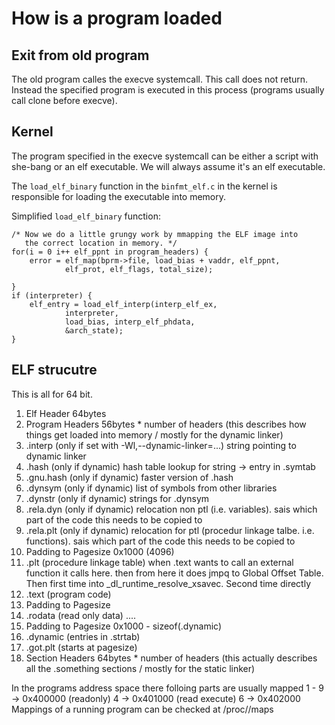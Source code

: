 
# How is a program loaded

## Exit from old program

The old program calles the execve systemcall.
This call does not return.
Instead the specified program is executed in this process (programs usually call clone before execve).

## Kernel

The program specified in the execve systemcall can be either a script with she-bang or an elf executable.
We will always assume it's an elf executable.

The `load_elf_binary` function in the `binfmt_elf.c` in the kernel is responsible for loading the executable into memory.

Simplified `load_elf_binary` function:

	/* Now we do a little grungy work by mmapping the ELF image into
	   the correct location in memory. */
	for(i = 0 i++ elf_ppnt in program_headers) {
		error = elf_map(bprm->file, load_bias + vaddr, elf_ppnt,
				elf_prot, elf_flags, total_size);

	}
	if (interpreter) {
		elf_entry = load_elf_interp(interp_elf_ex,
				interpreter,
				load_bias, interp_elf_phdata,
				&arch_state);
	}

## ELF strucutre

This is all for 64 bit.

1. Elf Header 64bytes
2. Program Headers 56bytes * number of headers (this describes how things get loaded into memory / mostly for the dynamic linker)
3. .interp (only if set with -Wl,--dynamic-linker=...) string pointing to dynamic linker
4. .hash (only if dynamic) hash table lookup for string -> entry in .symtab
5. .gnu.hash (only if dynamic) faster version of .hash
6. .dynsym (only if dynamic) list of symbols from other libraries
7. .dynstr (only if dynamic) strings for .dynsym
8. .rela.dyn (only if dynamic) relocation non ptl (i.e. variables). sais which part of the code this needs to be copied to
9. .rela.plt (only if dynamic) relocation for ptl (procedur linkage talbe. i.e. functions). sais which part of the code this needs to be copied to
10. Padding to Pagesize 0x1000 (4096)
11. .plt (procedure linkage table) when .text wants to call an external function it calls here. then from here it does jmpq to Global Offset Table. Then first time into _dl_runtime_resolve_xsavec. Second time directly
11. .text (program code)
12. Padding to Pagesize
13. .rodata (read only data)
....
14. Padding to Pagesize 0x1000 - sizeof(.dynamic)
15. .dynamic (entries in .strtab)
16. .got.plt (starts at pagesize)
17. Section Headers 64bytes * number of headers (this actually describes all the .something sections / mostly for the static linker)

In the programs address space there folloing parts are usually mapped
1 - 9 -> 0x400000 (readonly)
4 -> 0x401000 (read execute)
6 -> 0x402000
Mappings of a running program can be checked at /proc/<pid>/maps
